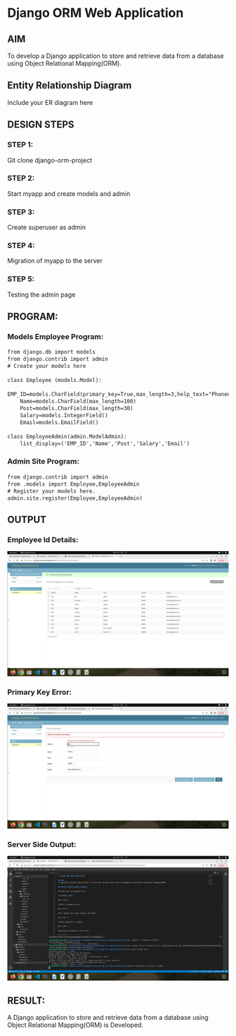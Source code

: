 # Django ORM Web Application

## AIM
To develop a Django application to store and retrieve data from a database using Object Relational Mapping(ORM).

## Entity Relationship Diagram

Include your ER diagram here

## DESIGN STEPS

### STEP 1:

Git clone django-orm-project

### STEP 2:

Start myapp and create models and admin

### STEP 3:

Create superuser as admin 

### STEP 4:

Migration of myapp to the server

### STEP 5:

Testing the admin page 

## PROGRAM:

### Models Employee Program:

```
from django.db import models
from django.contrib import admin
# Create your models here

class Employee (models.Model):
    EMP_ID=models.CharField(primary_key=True,max_length=3,help_text="Phonenumber")
    Name=models.CharField(max_length=100)
    Post=models.CharField(max_length=30)
    Salary=models.IntegerField()
    Email=models.EmailField()

class EmployeeAdmin(admin.ModelAdmin):
    list_display=('EMP_ID','Name','Post','Salary','Email')
```

### Admin Site Program:

```
from django.contrib import admin
from .models import Employee,EmployeeAdmin
# Register your models here.
admin.site.register(Employee,EmployeeAdmin)
```

## OUTPUT

### Employee Id Details:

![Employee_Id_Details](./images/employeedetailstable.png)

### Primary Key Error:

![Primary_Key_Error](./images/primarykeyerror.png)

### Server Side Output:

![Server_side_output](./images/serversideoutput.png)

## RESULT:

A Django application to store and retrieve data from a database using Object Relational Mapping(ORM) is Developed.
